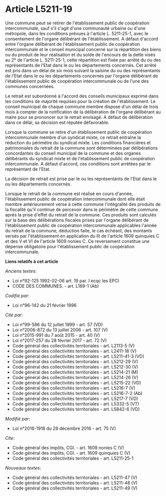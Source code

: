 # Article L5211-19

Une commune peut se retirer de l'établissement public de coopération intercommunale, sauf s'il s'agit d'une communauté
urbaine ou d'une métropole, dans les conditions prévues à l'article L. 5211-25-1, avec le consentement de l'organe délibérant
de l'établissement. A défaut d'accord entre l'organe délibérant de l'établissement public de coopération intercommunale et le
conseil municipal concerné sur la répartition des biens ou du produit de leur réalisation et du solde de l'encours de la
dette visés au 2° de l'article L. 5211-25-1, cette répartition est fixée par arrêté du ou des représentants de l'Etat dans le
ou les départements concernés. Cet arrêté est pris dans un délai de six mois suivant la saisine du ou des représentants de
l'Etat dans le ou les départements concernés par l'organe délibérant de l'établissement public de coopération intercommunale
ou de l'une des communes concernées. 

Le retrait est subordonné à l'accord des conseils municipaux exprimé dans les conditions de majorité requises pour la
création de l'établissement. Le conseil municipal de chaque commune membre dispose d'un délai de trois mois à compter de la
notification de la délibération de l'organe délibérant au maire pour se prononcer sur le retrait envisagé. A défaut de
délibération dans ce délai, sa décision est réputée défavorable. 

Lorsque la commune se retire d'un établissement public de coopération intercommunale membre d'un syndicat mixte, ce retrait
entraîne la réduction du périmètre du syndicat mixte. Les conditions financières et patrimoniales du retrait de la commune
sont déterminées par délibérations concordantes du conseil municipal de la commune et des organes délibérants du syndicat
mixte et de l'établissement public de coopération intercommunale. A défaut d'accord, ces conditions sont arrêtées par le
représentant de l'Etat. 

La décision de retrait est prise par le ou les représentants de l'Etat dans le ou les départements concernés. 

Lorsque le retrait de la commune est réalisé en cours d'année, l'établissement public de coopération intercommunale dont elle
était membre antérieurement verse à cette commune l'intégralité des produits de la fiscalité qu'il continue de percevoir dans
le périmètre de cette commune après la prise d'effet du retrait de la commune. Ces produits sont calculés sur la base des
délibérations fiscales prises par l'organe délibérant de l'établissement public de coopération intercommunale applicables
l'année du retrait de la commune, déduction faite, le cas échéant, des montants versés par l'établissement en application du
III de l'article 1609 quinquies C et des V et VI de l'article 1609 nonies C. Ce reversement constitue une dépense obligatoire
pour l'établissement public de coopération intercommunale.

**Liens relatifs à cet article**

_Anciens textes_:

  - Loi n°92-125 1992-02-06 art. 19 par. I ecqc les EPCI
  - CODE DES COMMUNES. - art. L169-1 (Ab)

_Codifié par_:

  - Loi n°96-142 du 21 février 1996

_Cité par_:

  - Loi n°99-586 du 12 juillet 1999 - art. 57 (VD)
  - Loi n°2006-872 du 13 juillet 2006 - art. 107 (V)
  - Loi n°2015-991 du 7 août 2015 - art. 40 (V)
  - Loi n°2017-257 du 28 février 2017 - art. 72 (V)
  - Code général des collectivités territoriales - art. L2113-5 (V)
  - Code général des collectivités territoriales - art. L2411-18 (V)
  - Code général des collectivités territoriales - art. L5211-41-3 (VD)
  - Code général des collectivités territoriales - art. L5212-29 (V)
  - Code général des collectivités territoriales - art. L5212-30 (V)
  - Code général des collectivités territoriales - art. L5214-21 (M)
  - Code général des collectivités territoriales - art. L5214-26 (V)
  - Code général des collectivités territoriales - art. L5215-22 (VD)
  - Code général des collectivités territoriales - art. L5216-7 (V)
  - Code général des collectivités territoriales - art. L5216-7-2 (Ab)
  - Code général des collectivités territoriales - art. L5217-7 (VD)
  - Code général des collectivités territoriales - art. L5332-5 (VT)
  - Code général des collectivités territoriales - art. L5842-6 (VD)

_Modifié par_:

  - Loi n°2016-1918 du 29 décembre 2016 - art. 75 (V)

_Cite_:

  - Code général des impôts, CGI. - art. 1609 nonies C (V)
  - Code général des impôts, CGI. - art. 1609 quinquies C (V)
  - Code général des collectivités territoriales - art. L5211-25-1

_Nouveaux textes_:

  - Code général des collectivités territoriales - art. L5211-47 (V)
  - Code général des collectivités territoriales - art. L5211-48 (V)
  - Code général des collectivités territoriales - art. L5211-49 (V)
